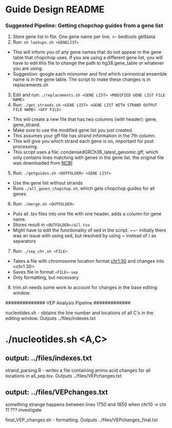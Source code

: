# Guide Design README

### Suggested Pipeline: Getting chopchop guides from a gene list ###

1. Store gene list in file. One gene name per line.  >- bedtools getfasta
2. Run: ```sh lookups.sh <GENELIST>```
- This will inform you of any gene names that do not appear in the gene table that chopchop uses. If you are using a different gene list, you will have to edit this file to change the path to hg38.gene_table or whatever you are using.
- Suggestion: google each misnomer and find which cannonical ensemble name is in the gene table. The script to make these changes is in replacements.sh
3. Edit and run: ```./replacements.sh <GENE LIST> <MODIFIED GENE LIST FILE NAME>```
4. Run: ```./get_strands.sh <GENE LIST> <GENE LIST WITH STRAND OUTPUT FILE NAME> <GFF FILE>```
- This will create a new file that has two columns (with header): gene, gene_strand.
- Make sure to use the modified gene list you just created.
- This assumes your gff file has strand information in the 7th column.
- This will give you which strand each gene is on, important for post processing.
- This script uses a file: condensedGRCh38_latest_genomic.gff, which only contains lines matching with genes in the gene list. the original file was downloaded from [NCBI](https://www.ncbi.nlm.nih.gov/genome/guide/human/)
5. Run: ```./getguides.sh <OUTFOLDER> <GENE LIST>```
- Use the gene list without strands
- Runs ```./all_genes_chopchop.sh```, which gets chopchop guides for all genes
6. Run: ```./merge.sh <OUTFOLDER>```
- Puts all .tsv files into one file with one header, adds a column for gene name.
- Stores result in ```<OUTFOLDER>/all.tsv```
- Might have to edit the functionality of sed in the script.
~~- initially there was an issue with using sed, but resolved by using ~ instead of / as separators

7. Run: ```./sep_chr.sh <FILE>```
- Takes a file with chromosome location format <chr1:30> and changes into <chr1	30>
- Saves file in format ```<FILE>-sep```
- Only formatting, but necessary
8. trim.sh needs some work to account for changes in the base editing window.





############## VEP Analysis Pipeline #############

nucleotides.sh - obtains the line number and locations of all C's in the editing window. Outputs ../files/indexes.txt
# ./nucleotides.sh <A,C>
## output: ../files/indexes.txt

strand_parsing.R - writes a file containing amino acid changes for all locations in all_sep.tsv. Outputs ../files/VEPchanges.txt
## output: ../files/VEPchanges.txt

something strange happens between lines 1750 and 1850 when chr10 -> chr 11 ??? investigate

final_VEP_changes.sh - formatting. Outputs ../files/VEPchanges_final.txt

